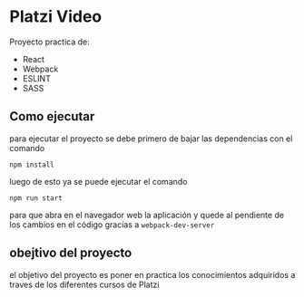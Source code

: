 # Platzi Video

Proyecto practica de:

- React
- Webpack
- ESLINT
- SASS

## Como ejecutar

para ejecutar el proyecto se debe primero de bajar las dependencias con el comando

`npm install`

luego de esto ya se puede ejecutar el comando

`npm run start`

para que abra en el navegador web la aplicación y quede al pendiente de los cambios en el código gracias a `webpack-dev-server`

## obejtivo del proyecto

el objetivo del proyecto es poner en practica los conocimientos adquiridos a traves de los diferentes cursos de Platzi
